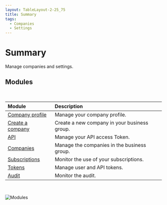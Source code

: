```yaml
---
layout: TableLayout-2-25_75
title: Summary
tags:
  - Companies
  - Settings
---
```

# Summary

Manage companies and settings.

## Modules
<br>

| Module | Description |
| :--- | :--- |
| [Company profile](profile/) | Manage your company profile. |
| [Create a company](create_company/) | Create a new company in your business group. |
| [API](api/) | Manage your API access Token. |
| [Companies](companies/) | Manage the companies in the business group. |
| [Subscriptions](subscriptions) | Monitor the use of your subscriptions. |
| [Tokens](tokens/) | Manage user and API tokens. |
| [Audit](audit/) | Monitor the audit. |
<br>

   ![Modules](https://cdn.phishx.io/phishx-docs/images/phishx_settings_companies_menu_01.webp)
